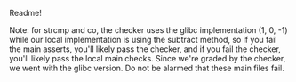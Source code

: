 Readme!

Note: for strcmp and co, the checker uses the glibc implementation (1, 0, -1) while our local implementation is using the subtract method, so if you fail the main asserts, you'll likely pass the checker, and if you fail the checker, you'll likely pass the local main checks. Since we're graded by the checker, we went with the glibc version. Do not be alarmed that these main files fail.

